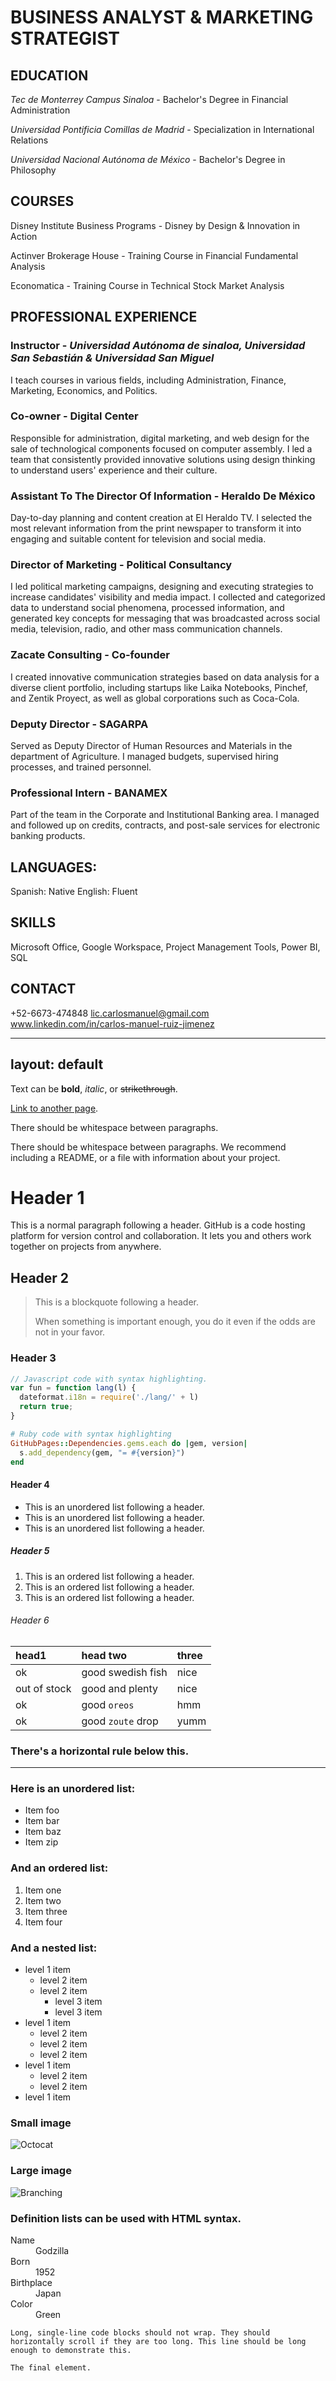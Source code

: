 
# BUSINESS ANALYST & MARKETING STRATEGIST

## EDUCATION

_Tec de Monterrey Campus Sinaloa_ - 
Bachelor's Degree in Financial Administration

_Universidad Pontificia Comillas de Madrid_ - 
Specialization in International Relations

_Universidad Nacional Autónoma de México_ - 
Bachelor's Degree in Philosophy

## COURSES

Disney Institute Business Programs - 
Disney by Design & Innovation in Action

Actinver Brokerage House - 
Training Course in Financial Fundamental Analysis

Economatica - 
Training Course in Technical Stock Market Analysis


## PROFESSIONAL EXPERIENCE 

### Instructor - _Universidad Autónoma de sinaloa, Universidad San Sebastián & Universidad San Miguel_ 

I teach courses in various fields, including Administration, Finance, Marketing, Economics, and Politics.


### Co-owner - Digital Center 

Responsible for administration, digital marketing, and web design for the sale of technological components focused on computer assembly. I led a team that consistently provided innovative solutions using design thinking to understand users' experience and their culture.


### Assistant To The Director Of Information - Heraldo De México 

Day-to-day planning and content creation at El Heraldo TV. I selected the most relevant information from the print newspaper to transform it into engaging and suitable content for television and social media.


### Director of Marketing - Political Consultancy 

I led political marketing campaigns, designing and executing strategies to increase candidates' visibility and media impact. I collected and categorized data to understand social phenomena, processed information, and generated key concepts for messaging that was broadcasted across social media, television, radio, and other mass communication channels.


### Zacate Consulting - Co-founder 

I created innovative communication strategies based on data analysis for a diverse client portfolio, including startups like Laika Notebooks, Pinchef, and Zentik Proyect, as well as global corporations such as Coca-Cola.


### Deputy Director - SAGARPA 

Served as Deputy Director of Human Resources and Materials in the department of Agriculture. I managed budgets, supervised hiring processes, and trained personnel.

### Professional Intern - BANAMEX
Part of the team in the Corporate and Institutional Banking area. I managed and followed up on credits, contracts, and post-sale services for electronic banking products.

## LANGUAGES:

Spanish: Native
English: Fluent

## SKILLS
Microsoft Office, Google Workspace,
Project Management Tools, Power BI, SQL

## CONTACT

+52-6673-474848
lic.carlosmanuel@gmail.com
www.linkedin.com/in/carlos-manuel-ruiz-jimenez







---
layout: default
---

Text can be **bold**, _italic_, or ~~strikethrough~~.

[Link to another page](./another-page.html).

There should be whitespace between paragraphs.

There should be whitespace between paragraphs. We recommend including a README, or a file with information about your project.

# Header 1

This is a normal paragraph following a header. GitHub is a code hosting platform for version control and collaboration. It lets you and others work together on projects from anywhere.

## Header 2

> This is a blockquote following a header.
>
> When something is important enough, you do it even if the odds are not in your favor.

### Header 3

```js
// Javascript code with syntax highlighting.
var fun = function lang(l) {
  dateformat.i18n = require('./lang/' + l)
  return true;
}
```

```ruby
# Ruby code with syntax highlighting
GitHubPages::Dependencies.gems.each do |gem, version|
  s.add_dependency(gem, "= #{version}")
end
```

#### Header 4

*   This is an unordered list following a header.
*   This is an unordered list following a header.
*   This is an unordered list following a header.

##### Header 5

1.  This is an ordered list following a header.
2.  This is an ordered list following a header.
3.  This is an ordered list following a header.

###### Header 6

| head1        | head two          | three |
|:-------------|:------------------|:------|
| ok           | good swedish fish | nice  |
| out of stock | good and plenty   | nice  |
| ok           | good `oreos`      | hmm   |
| ok           | good `zoute` drop | yumm  |

### There's a horizontal rule below this.

* * *

### Here is an unordered list:

*   Item foo
*   Item bar
*   Item baz
*   Item zip

### And an ordered list:

1.  Item one
1.  Item two
1.  Item three
1.  Item four

### And a nested list:

- level 1 item
  - level 2 item
  - level 2 item
    - level 3 item
    - level 3 item
- level 1 item
  - level 2 item
  - level 2 item
  - level 2 item
- level 1 item
  - level 2 item
  - level 2 item
- level 1 item

### Small image

![Octocat](https://github.githubassets.com/images/icons/emoji/octocat.png)

### Large image

![Branching](https://guides.github.com/activities/hello-world/branching.png)


### Definition lists can be used with HTML syntax.

<dl>
<dt>Name</dt>
<dd>Godzilla</dd>
<dt>Born</dt>
<dd>1952</dd>
<dt>Birthplace</dt>
<dd>Japan</dd>
<dt>Color</dt>
<dd>Green</dd>
</dl>

```
Long, single-line code blocks should not wrap. They should horizontally scroll if they are too long. This line should be long enough to demonstrate this.
```

```
The final element.
```
